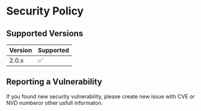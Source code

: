 # Security Policy

## Supported Versions


| Version | Supported          |
| ------- | ------------------ |
| 2.0.x   | :white_check_mark: |


## Reporting a Vulnerability

If you found new security vulnerability, please create new issue with CVE or NVD numberor other usfull informaton. 
